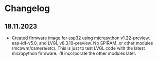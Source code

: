 # Changelog

## 18.11.2023
* Created firmware image for esp32 using micropython v1.22-preview, esp-idf-v5.0, and LVGL v8.3.10-preview. No SPIRAM, or other modules (mcpwm/camera/etc). This is just to test LVGL code with the latest micropython firmware. I'll incorporate the other modules later.
